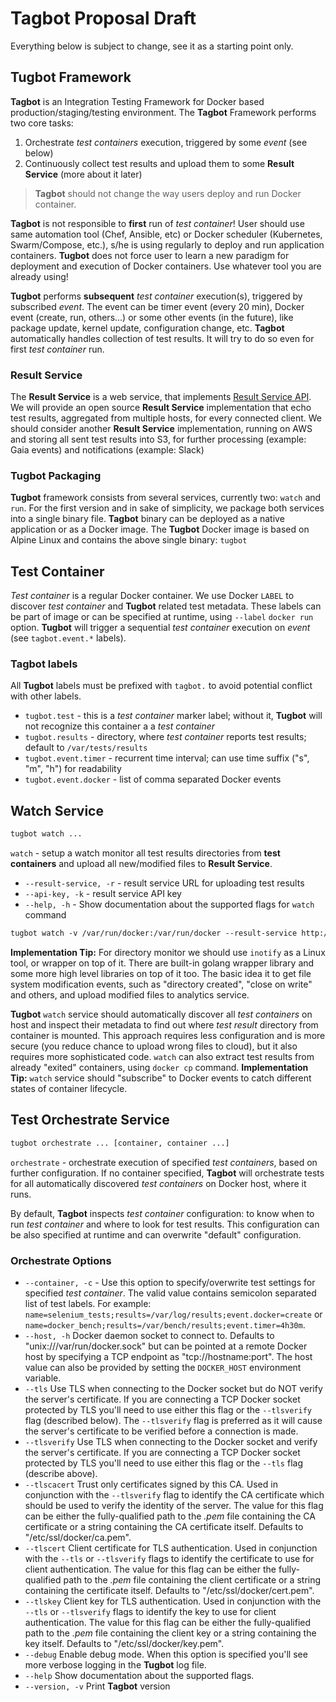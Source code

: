 # Tagbot Proposal Draft

Everything below is subject to change, see it as a starting point only.

## Tugbot Framework

**Tagbot** is an Integration Testing Framework for Docker based production/staging/testing environment. The **Tagbot** Framework performs two core tasks:

1. Orchestrate *test containers* execution, triggered by some *event* (see below)
2. Continuously collect test results and upload them to some **Result Service** (more about it later)

> **Tagbot** should not change the way users deploy and run Docker container.

**Tagbot** is not responsible to **first** run of *test container*! User should use same automation tool (Chef, Ansible, etc) or Docker scheduler (Kubernetes, Swarm/Compose, etc.), s/he is using regularly to deploy and run application containers. **Tugbot** does not force user to learn a new paradigm for deployment and execution of Docker containers. Use whatever tool you are already using!

**Tugbot** performs **subsequent** *test container* execution(s), triggered by subscribed *event*. The event can be timer event (every 20 min), Docker event (create, run, others...) or some other events (in the future), like package update, kernel update, configuration change, etc. **Tagbot** automatically handles collection of test results. It will try to do so even for first *test container* run.

### Result Service

The **Result Service** is a web service, that implements [Result Service API](#TODO). We will provide an open source **Result Service** implementation that echo test results, aggregated from multiple hosts, for every connected client. We should consider another **Result Service** implementation, running on AWS and storing all sent test results into S3, for further processing (example: Gaia events) and notifications (example: Slack)

### Tugbot Packaging

**Tugbot** framework consists from several services, currently two: `watch` and `run`. For the first version and in sake of simplicity, we package both services into a single binary file. **Tagbot** binary can be deployed as a native application or as a Docker image.
The **Tugbot** Docker image is based on Alpine Linux and contains the above single binary: `tugbot`

## Test Container

*Test container* is a regular Docker container. We use Docker `LABEL` to discover *test container* and **Tugbot** related test metadata. These labels can be part of image or can be specified at runtime, using `--label` `docker run` option.
**Tugbot** will trigger a sequential *test container* execution on *event* (see `tagbot.event.*` labels).

### Tagbot labels
All **Tugbot** labels must be prefixed with `tagbot.` to avoid potential conflict with other labels.

- `tugbot.test` - this is a *test container* marker label; without it, **Tugbot** will not recognize this container a a *test container*
- `tugbot.results` - directory, where *test container* reports test results; default to `/var/tests/results`
- `tugbot.event.timer` - recurrent time interval; can use time suffix ("s", "m", "h") for readability
- `tugbot.event.docker` - list of comma separated Docker events

## Watch Service

```dockerfile
tugbot watch ...
```

`watch` - setup a watch monitor all test results directories from **test containers** and upload all new/modified files to **Result Service**.

- `--result-service, -r`    - result service URL for uploading test results
- `--api-key, -k`           - result service API key
- `--help, -h`              - Show documentation about the supported flags for `watch` command

```dockerfile
tugbot watch -v /var/run/docker:/var/run/docker --result-service http://nga.hp.com --api-key ACSD34SSD85DF
```

**Implementation Tip:** For directory monitor we should use `inotify` as a Linux tool, or wrapper on top of it. There are built-in golang wrapper library and some more high level libraries on top of it too.
The basic idea it to get file system modification events, such as "directory created", "close on write" and others, and upload modified files to analytics service.

**Tugbot** `watch` service should automatically discover all *test containers* on host and inspect their metadata to find out where *test result* directory from container is mounted. This approach requires less configuration and is more secure (you reduce chance to upload wrong files to cloud), but it also requires more sophisticated code. `watch` can also extract test results from already "exited" containers, using `docker cp` command.
**Implementation Tip:** `watch` service should "subscribe" to Docker events to catch different states of container lifecycle.

## Test Orchestrate Service

```dockerfile
tugbot orchestrate ... [container, container ...]
```

`orchestrate` - orchestrate execution of specified *test containers*, based on further configuration. If no container specified, **Tagbot** will orchestrate tests for all automatically discovered *test containers* on Docker host, where it runs.

By default, **Tagbot** inspects *test container* configuration: to know when to run *test container* and where to look for test results. This configuration can be also specified at runtime and can overwrite "default" configuration.

### Orchestrate Options

* `--container, -c` - Use this option to specify/overwrite test settings for specified *test container*. The valid value contains semicolon separated list of test labels. For example: `name=selenium_tests;results=/var/log/results;event.docker=create` or `name=docker_bench;results=/var/bench/results;event.timer=4h30m`.
* `--host, -h` Docker daemon socket to connect to. Defaults to "unix:///var/run/docker.sock" but can be pointed at a remote Docker host by specifying a TCP endpoint as "tcp://hostname:port". The host value can also be provided by setting the `DOCKER_HOST` environment variable.
* `--tls` Use TLS when connecting to the Docker socket but do NOT verify the server's certificate. If you are connecting a TCP Docker socket protected by TLS you'll need to use either this flag or the `--tlsverify` flag (described below). The `--tlsverify` flag is preferred as it will cause the server's certificate to be verified before a connection is made.
* `--tlsverify` Use TLS when connecting to the Docker socket and verify the server's certificate. If you are connecting a TCP Docker socket protected by TLS you'll need to use either this flag or the `--tls` flag (describe above).
* `--tlscacert` Trust only certificates signed by this CA. Used in conjunction with the `--tlsverify` flag to identify the CA certificate which should be used to verify the identity of the server. The value for this flag can be either the fully-qualified path to the *.pem* file containing the CA certificate or a string containing the CA certificate itself. Defaults to "/etc/ssl/docker/ca.pem".
* `--tlscert` Client certificate for TLS authentication. Used in conjunction with the `--tls` or `--tlsverify` flags to identify the certificate to use for client authentication. The value for this flag can be either the fully-qualified path to the *.pem* file containing the client certificate or a string containing the certificate itself. Defaults to "/etc/ssl/docker/cert.pem".
* `--tlskey` Client key for TLS authentication. Used in conjunction with the `--tls` or `--tlsverify` flags to identify the key to use for client authentication. The value for this flag can be either the fully-qualified path to the *.pem* file containing the client key or a string containing the key itself. Defaults to "/etc/ssl/docker/key.pem".
* `--debug` Enable debug mode. When this option is specified you'll see more verbose logging in the **Tugbot** log file.
* `--help` Show documentation about the supported flags.
* `--version, -v` Print **Tagbot** version
